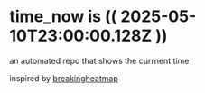 # time_now is (( 2025-05-10T23:00:00.128Z ))

an automated repo that shows the currnent time

inspired by [breakingheatmap](https://github.com/breakingheatmap/breakingheatmap)